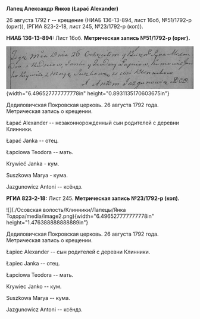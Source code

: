 **Лапец Александр Янков (Łapać Alexander)**

26 августа 1792 г -- крещение (НИАБ 136-13-894, лист 16об, №51/1792-р
(ориг)), (РГИА 823-2-18, лист 245, №23/1792-р (коп)).

**НИАБ 136-13-894:** Лист 16об. **Метрическая запись №51/1792-р
(ориг).**

![](./media/ec190e31a132dc55b42cc176011efa1956b0466c.png){width="6.496527777777778in"
height="0.8931135170603675in"}

Дедиловичская Покровская церковь. 26 августа 1792 года. Метрическая
запись о крещении.

Łapać Alexander -- незаконнорожденный сын родителей с деревни Клинники.

Łapać Janka -- отец.

Łapciowa Teodora -- мать.

Krywieć Janka - кум.

Suszkowa Marya - кума.

Jazgunowicz Antoni -- ксёндз.

**РГИА 823-2-18:** Лист 245. **Метрическая запись №23/1792-р (коп).**

![](./Осовская волость/Клинники/Лапецы/Янка Тодора/media/image2.png){width="6.496527777777778in"
height="1.476388888888889in"}

Дедиловичская Покровская церковь. 26 августа 1792 года. Метрическая
запись о крещении.

Łapiec Alexander -- сын родителей с деревни Клинники.

Łapiec Janka -- отец.

Łapciowa Teodora -- мать.

Krywiec Janko -- кум.

Suszkowa Marya -- кума.

Jazgunowicz Antoni -- ксёндз.

